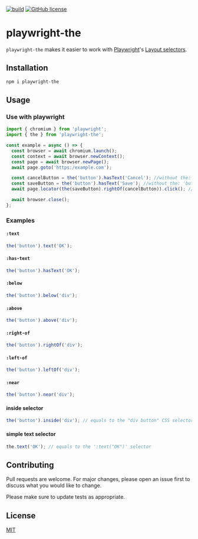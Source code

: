 [![build](https://github.com/gsipos/playwright-the/actions/workflows/ci.yml/badge.svg)](https://github.com/gsipos/playwright-the/actions/workflows/ci.yml)
[![GitHub license](https://img.shields.io/github/license/gsipos/playwright-the?style=plastic)](https://github.com/gsipos/playwright-the/blob/main/LICENSE)

# playwright-the

`playwright-the` makes it easier to work with [Playwright](https://playwright.dev/)'s [Layout selectors](https://playwright.dev/docs/selectors#selecting-elements-based-on-layout).

## Installation

```sh
npm i playwright-the
```

## Usage

### Use with playwright

```typescript
import { chromium } from 'playwright';
import { the } from 'playwright-the';

const example = async () => {
  const browser = await chromium.launch();
  const context = await browser.newContext();
  const page = await browser.newPage();
  await page.goto('https:/example.com');

  const cancelButton = the('button').hasText('Cancel'); //without the: 'button:has-text("Cancel")'
  const saveButton = the('button').hasText('Save'); //without the: 'button:has-text("Save")'
  await page.locator(the(saveButton).rightOf(cancelButton)).click(); //without the: `${saveButton}:right-of(${cancelButton})`

  await browser.close();
};
```

### Examples

#### `:text`

```typescript
the('button').text('OK');
```

#### `:has-text`

```typescript
the('button').hasText('OK');
```

#### `:below`

```typescript
the('button').below('div');
```

#### `:above`

```typescript
the('button').above('div');
```

#### `:right-of`

```typescript
the('button').rightOf('div');
```

#### `:left-of`

```typescript
the('button').leftOf('div');
```

#### `:near`

```typescript
the('button').near('div');
```

#### inside selector

```typescript
the('button').inside('div'); // equals to the "div button" CSS selector
```

#### simple text selector

```typescript
the.text('OK'); // equals to the ':text("OK")' selector
```

## Contributing

Pull requests are welcome. For major changes, please open an issue first to discuss what you would like to change.

Please make sure to update tests as appropriate.

## License

[MIT](https://choosealicense.com/licenses/mit/)
